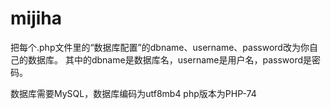 # mijiha
  把每个.php文件里的“数据库配置”的dbname、username、password改为你自己的数据库。
  其中的dbname是数据库名，username是用户名，password是密码。
  
  数据库需要MySQL，数据库编码为utf8mb4
  php版本为PHP-74
